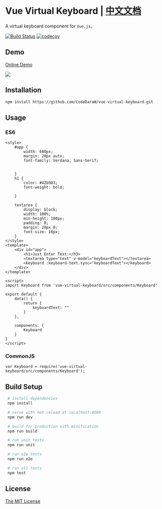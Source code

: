 # Vue Virtual Keyboard | [中文文档](/README.md)
A virtual keyboard component for `Vue.js`。  

[![Build Status](https://travis-ci.org/CodeDaraW/vue-virtual-keyboard.svg?branch=master)](https://travis-ci.org/CodeDaraW/vue-virtual-keyboard) [![codecov](https://codecov.io/gh/CodeDaraW/vue-virtual-keyboard/branch/master/graph/badge.svg)](https://codecov.io/gh/CodeDaraW/vue-virtual-keyboard)


## Demo
[Online Demo](http://vue-virtual-keyboard.daraw.cn/)

![](https://ooo.0o0.ooo/2016/08/08/57a8975f2d6b0.png
)


## Installation

```bash
npm install https://github.com/CodeDaraW/vue-virtual-keyboard.git
```

## Usage

### ES6
```Vue
<style>
    #app {
        width: 680px;
        margin: 20px auto;
        font-family: Verdana, Sans-Serif;


    }
    h1 {
        color: #42b983;
        font-weight: bold;

    }

    textarea {
        display: block;
        width: 100%;
        min-height: 100px;
        padding: 0;
        margin: 20px 0;
        font-size: 16px;
    }
</style>
<template>
    <div id="app">
        <h1>Just Enter Text:</h3>
        <textarea type="text" v-model="keyboardText"></textarea>
        <keyboard :keyboard-text.sync="keyboardText"></keyboard>
    </div>
</template>

<script>
import Keyboard from 'vue-virtual-keyboard/src/components/Keyboard'

export default {
    data() {
        return {
            keyboardText: ""
        }
    },

    components: {
        Keyboard
    }
}
</script>
```

### CommonJS

```JavsScript
var Keyboard = require('vue-virtual-keyboard/src/components/Keyboard');
```

## Build Setup

``` bash
 # install dependencies
 npm install

 # serve with hot reload at localhost:8080
 npm run dev

 # build for production with minification
 npm run build

 # run unit tests
 npm run unit

 # run e2e tests
 npm run e2e

 # run all tests
 npm test
 ```

## License
[The MIT License](http://opensource.org/licenses/MIT)
